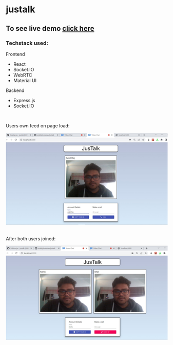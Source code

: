 # justalk
## To see live demo [click here](https://justalkk.netlify.app/)



<h3>Techstack used:</h3>
<p>Frontend</p>
<ul>
     <li>React</li>
     <li>Socket.IO</li>
     <li>WebRTC</li>
     <li>Material UI</li>
</ul>
<p>Backend</p>
<ul>
     <li>Express.js</li>
     <li>Socket.IO</li>
</ul>
<br>

<p>Users own feed on page load: </p>
<img src="/images/one_user.jpeg" alt="single-user" style="width:750px"/>
<br>
<br>
<p>After both users joined: </p>
<img src="/images/two_users.jpg" alt="single-user" style="width:750px"/>
